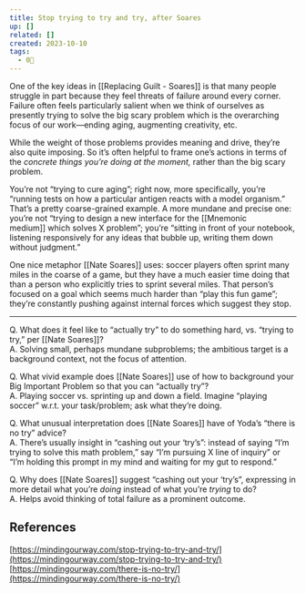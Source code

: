 ```yaml
---
title: Stop trying to try and try, after Soares
up: []
related: []
created: 2023-10-10
tags:
  - 0🌲
---
```

One of the key ideas in [[Replacing Guilt - Soares]] is that many people struggle in part because they feel threats of failure around every corner. Failure often feels particularly salient when we think of ourselves as presently trying to solve the big scary problem which is the overarching focus of our work—ending aging, augmenting creativity, etc.

While the weight of those problems provides meaning and drive, they’re also quite imposing. So it’s often helpful to frame one’s actions in terms of the _concrete things you’re doing at the moment,_ rather than the big scary problem.

You’re not “trying to cure aging”; right now, more specifically, you’re “running tests on how a particular antigen reacts with a model organism.” That’s a pretty coarse-grained example. A more mundane and precise one: you’re not “trying to design a new interface for the [[Mnemonic medium]] which solves X problem”; you’re “sitting in front of your notebook, listening responsively for any ideas that bubble up, writing them down without judgment.”

One nice metaphor [[Nate Soares]] uses: soccer players often sprint many miles in the coarse of a game, but they have a much easier time doing that than a person who explicitly tries to sprint several miles. That person’s focused on a goal which seems much harder than “play this fun game”; they’re constantly pushing against internal forces which suggest they stop.

---

Q. What does it feel like to “actually try” to do something hard, vs. “trying to try,” per [[Nate Soares]]?  
A. Solving small, perhaps mundane subproblems; the ambitious target is a background context, not the focus of attention.

Q. What vivid example does [[Nate Soares]] use of how to background your Big Important Problem so that you can “actually try”?  
A. Playing soccer vs. sprinting up and down a field. Imagine “playing soccer” w.r.t. your task/problem; ask what they’re doing.

Q. What unusual interpretation does [[Nate Soares]] have of Yoda’s “there is no try” advice?  
A. There’s usually insight in “cashing out your ‘try’s”: instead of saying “I’m trying to solve this math problem,” say “I’m pursuing X line of inquiry” or “I’m holding this prompt in my mind and waiting for my gut to respond.”

Q. Why does [[Nate Soares]] suggest “cashing out your ‘try’s”, expressing in more detail what you’re _doing_ instead of what you’re _trying_ to do?  
A. Helps avoid thinking of total failure as a prominent outcome.

## References

[https://mindingourway.com/stop-trying-to-try-and-try/](https://mindingourway.com/stop-trying-to-try-and-try/)  
[https://mindingourway.com/there-is-no-try/](https://mindingourway.com/there-is-no-try/)